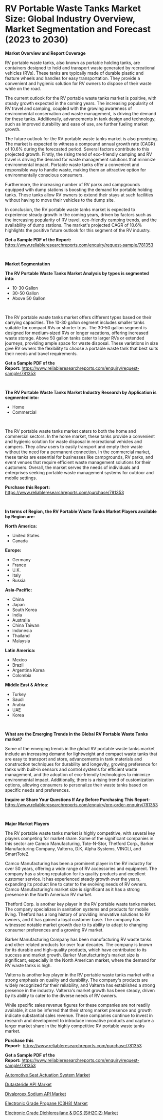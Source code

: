 <p><h1>RV Portable Waste Tanks Market Size: Global Industry Overview, Market Segmentation and Forecast (2023 to 2030)</h1></p><p><strong>Market Overview and Report Coverage</strong></p>
<p><p>RV portable waste tanks, also known as portable holding tanks, are containers designed to hold and transport waste generated by recreational vehicles (RVs). These tanks are typically made of durable plastic and feature wheels and handles for easy transportation. They provide a convenient and hygienic solution for RV owners to dispose of their waste while on the road.</p><p>The current outlook for the RV portable waste tanks market is positive, with steady growth expected in the coming years. The increasing popularity of RV travel and camping, coupled with the growing awareness of environmental conservation and waste management, is driving the demand for these tanks. Additionally, advancements in tank design and technology, such as improved durability and ease of use, are further fueling market growth.</p><p>The future outlook for the RV portable waste tanks market is also promising. The market is expected to witness a compound annual growth rate (CAGR) of 10.6% during the forecasted period. Several factors contribute to this projected growth. Firstly, the rising trend of eco-friendly camping and RV travel is driving the demand for waste management solutions that minimize environmental impact. Portable waste tanks offer a convenient and responsible way to handle waste, making them an attractive option for environmentally conscious consumers.</p><p>Furthermore, the increasing number of RV parks and campgrounds equipped with dump stations is boosting the demand for portable holding tanks. These tanks allow RV owners to extend their stays at such facilities without having to move their vehicles to the dump site.</p><p>In conclusion, the RV portable waste tanks market is expected to experience steady growth in the coming years, driven by factors such as the increasing popularity of RV travel, eco-friendly camping trends, and the availability of dump stations. The market's projected CAGR of 10.6% highlights the positive future outlook for this segment of the RV industry.</p></p>
<p><strong>Get a Sample PDF of the Report:</strong> <a href="https://www.reliableresearchreports.com/enquiry/request-sample/781353">https://www.reliableresearchreports.com/enquiry/request-sample/781353</a></p>
<p>&nbsp;</p>
<p><strong>Market Segmentation</strong></p>
<p><strong>The RV Portable Waste Tanks Market Analysis by types is segmented into:</strong></p>
<p><ul><li>10-30 Gallon</li><li>30-50 Gallon</li><li>Above 50 Gallon</li></ul></p>
<p>&nbsp;</p>
<p><p>The RV portable waste tanks market offers different types based on their carrying capacities. The 10-30 gallon segment includes smaller tanks suitable for compact RVs or shorter trips. The 30-50 gallon segment is designed for medium-sized RVs or longer vacations, offering increased waste storage. Above 50 gallon tanks cater to larger RVs or extended journeys, providing ample space for waste disposal. These variations in size give RV owners the flexibility to choose a portable waste tank that best suits their needs and travel requirements.</p></p>
<p><strong>Get a Sample PDF of the Report:</strong>&nbsp;<a href="https://www.reliableresearchreports.com/enquiry/request-sample/781353">https://www.reliableresearchreports.com/enquiry/request-sample/781353</a></p>
<p>&nbsp;</p>
<p><strong>The RV Portable Waste Tanks Market Industry Research by Application is segmented into:</strong></p>
<p><ul><li>Home</li><li>Commercial</li></ul></p>
<p>&nbsp;</p>
<p><p>The RV portable waste tanks market caters to both the home and commercial sectors. In the home market, these tanks provide a convenient and hygienic solution for waste disposal in recreational vehicles and campers. They allow users to easily transport and empty their waste without the need for a permanent connection. In the commercial market, these tanks are essential for businesses like campgrounds, RV parks, and event venues that require efficient waste management solutions for their customers. Overall, the market serves the needs of individuals and enterprises seeking portable waste management systems for outdoor and mobile settings.</p></p>
<p><strong>Purchase this Report:</strong>&nbsp; <a href="https://www.reliableresearchreports.com/purchase/781353">https://www.reliableresearchreports.com/purchase/781353</a></p>
<p>&nbsp;</p>
<p><strong>In terms of Region, the RV Portable Waste Tanks Market Players available by Region are:</strong></p>
<p>
    <p> <strong> North America: </strong>
        <ul>
            <li>United States</li>
            <li>Canada</li>
        </ul>
        </p> 
    <p> <strong> Europe: </strong>
        <ul>
            <li>Germany</li>
            <li>France</li>
            <li>U.K.</li>
            <li>Italy</li>
            <li>Russia</li>
        </ul>
        </p> 
    <p> <strong> Asia-Pacific: </strong>
        <ul>
            <li>China</li>
            <li>Japan</li>
            <li>South Korea</li>
            <li>India</li>
            <li>Australia</li>
            <li>China Taiwan</li>
            <li>Indonesia</li>
            <li>Thailand</li>
            <li>Malaysia</li>
        </ul>
        </p> 
    <p> <strong> Latin America: </strong>
        <ul>
            <li>Mexico</li>
            <li>Brazil</li>
            <li>Argentina Korea</li>
            <li>Colombia</li>
        </ul>
        </p> 
    <p> <strong> Middle East & Africa: </strong>
        <ul>
            <li>Turkey</li>
            <li>Saudi</li>
            <li>Arabia</li>
            <li>UAE</li>
            <li>Korea</li>
        </ul>
    </p>
    </p>
<p>&nbsp;</p>
<p><strong>What are the Emerging Trends in the Global RV Portable Waste Tanks market?</strong></p>
<p><p>Some of the emerging trends in the global RV portable waste tanks market include an increasing demand for lightweight and compact waste tanks that are easy to transport and store, advancements in tank materials and construction techniques for durability and longevity, growing preference for tanks with built-in sensors and control systems for efficient waste management, and the adoption of eco-friendly technologies to minimize environmental impact. Additionally, there is a rising trend of customization options, allowing consumers to personalize their waste tanks based on specific needs and preferences.</p></p>
<p><strong>Inquire or Share Your Questions If Any Before Purchasing This Report</strong>- <a href="https://www.reliableresearchreports.com/enquiry/pre-order-enquiry/781353">https://www.reliableresearchreports.com/enquiry/pre-order-enquiry/781353</a></p>
<p>&nbsp;</p>
<p><strong>Major Market Players</strong></p>
<p><p>The RV portable waste tanks market is highly competitive, with several key players competing for market share. Some of the significant companies in this sector are Camco Manufacturing, Tote-N-Stor, Thetford Corp., Barker Manufacturing Company, Valterra, D.K, Alpha Systems, VINGLI, and SmartTote2. </p><p>Camco Manufacturing has been a prominent player in the RV industry for over 50 years, offering a wide range of RV accessories and equipment. The company has a strong reputation for its quality products and excellent customer service. It has experienced steady growth over the years, expanding its product line to cater to the evolving needs of RV owners. Camco Manufacturing's market size is significant as it has a strong presence in the North American RV market.</p><p>Thetford Corp. is another key player in the RV portable waste tanks market. The company specializes in sanitation systems and products for mobile living. Thetford has a long history of providing innovative solutions to RV owners, and it has gained a loyal customer base. The company has witnessed notable market growth due to its ability to adapt to changing consumer preferences and a growing RV market.</p><p>Barker Manufacturing Company has been manufacturing RV waste tanks and other related products for over four decades. The company is known for its durable and high-quality products, which have contributed to its success and market growth. Barker Manufacturing's market size is significant, especially in the North American market, where the demand for RV waste tanks is high.</p><p>Valterra is another key player in the RV portable waste tanks market with a strong emphasis on quality and durability. The company's products are widely recognized for their reliability, and Valterra has established a strong presence in the industry. Valterra's market growth has been steady, driven by its ability to cater to the diverse needs of RV owners.</p><p>While specific sales revenue figures for these companies are not readily available, it can be inferred that their strong market presence and growth indicate substantial sales revenue. These companies continue to invest in research and development to introduce innovative products and capture a larger market share in the highly competitive RV portable waste tanks market.</p></p>
<p><strong>Purchase this Report:</strong>&nbsp;&nbsp;<a href="https://www.reliableresearchreports.com/purchase/781353">https://www.reliableresearchreports.com/purchase/781353</a></p>
<p></p>
<p><strong>Get a Sample PDF of the Report:</strong>&nbsp;<a href="https://www.reliableresearchreports.com/enquiry/request-sample/781353">https://www.reliableresearchreports.com/enquiry/request-sample/781353</a></p>
<p><p><a href="https://www.linkedin.com/pulse/automotive-seat-actuation-system-market-research-report/">Automotive Seat Actuation System Market</a></p><p><a href="https://github.com/tamvrosiya/Market-Research-Report-List-1/blob/main/dutasteride-api-market.md">Dutasteride API Market</a></p><p><a href="https://github.com/dringals/Market-Research-Report-List-1/blob/main/divalproex-sodium-api-market.md">Divalproex Sodium API Market</a></p><p><a href="https://medium.com/@royallittel2023/electronic-grade-propane-c3h8-market-furnishes-information-on-market-share-market-trends-and-f7dd2d3aefa3">Electronic Grade Propane (C3H8) Market</a></p><p><a href="https://medium.com/@rossiezieme2023/electronic-grade-dichlorosilane-amp-dcs-sih2cl2-market-size-cagr-trends-2024-2030-1d92bfc5cb6c">Electronic Grade Dichlorosilane & DCS (SiH2Cl2) Market</a></p></p>